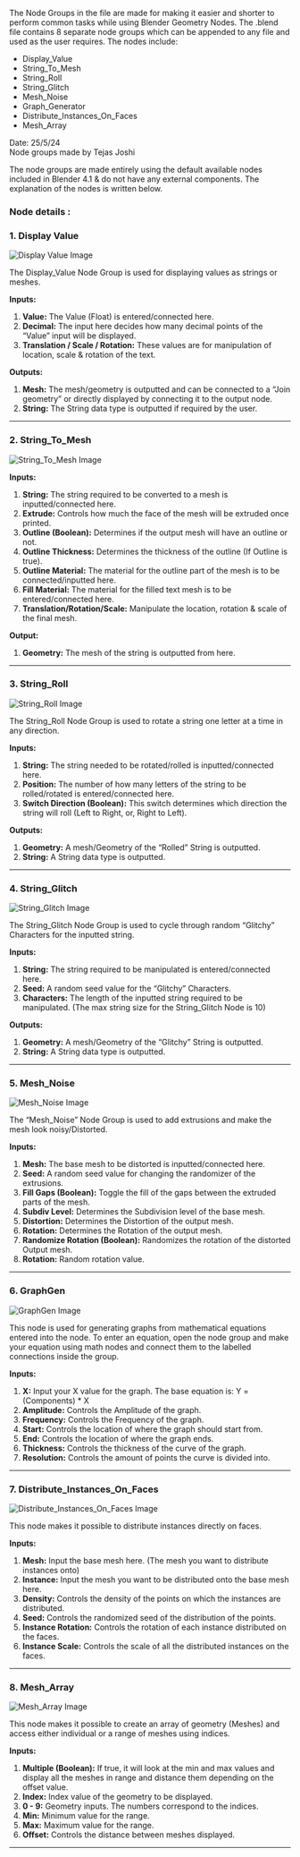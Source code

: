 The Node Groups in the file are made for making it easier and shorter to perform common tasks while using Blender Geometry Nodes. 
The .blend file contains 8 separate node groups which can be appended to any file and used as the user requires. 
The nodes include: 
- Display_Value
- String_To_Mesh
- String_Roll
- String_Glitch
- Mesh_Noise
- Graph_Generator
- Distribute_Instances_On_Faces
- Mesh_Array

Date: 25/5/24  
Node groups made by Tejas Joshi

The node groups are made entirely using the default available nodes included in Blender 4.1 & do not have any external components. The explanation of the nodes is written below.

### Node details :

### 1. Display Value 
![Display Value Image](./QuickNodeImages/DisplayValueIMG.png)

The Display_Value Node Group is used for displaying values as strings or meshes.

**Inputs:**
1. **Value:** The Value (Float) is entered/connected here.
2. **Decimal:** The input here decides how many decimal points of the “Value” input will be displayed.
3. **Translation / Scale / Rotation:** These values are for manipulation of location, scale & rotation of the text.

**Outputs:**
1. **Mesh:** The mesh/geometry is outputted and can be connected to a “Join geometry” or directly displayed by connecting it to the output node.
2. **String:** The String data type is outputted if required by the user.

---

### 2. String_To_Mesh 
![String_To_Mesh Image](./QuickNodeImages/StringToMeshIMG.png)

**Inputs:**
1. **String:** The string required to be converted to a mesh is inputted/connected here.
2. **Extrude:** Controls how much the face of the mesh will be extruded once printed.
3. **Outline (Boolean):** Determines if the output mesh will have an outline or not.
4. **Outline Thickness:** Determines the thickness of the outline (If Outline is true).
5. **Outline Material:** The material for the outline part of the mesh is to be connected/inputted here.
6. **Fill Material:** The material for the filled text mesh is to be entered/connected here.
7. **Translation/Rotation/Scale:** Manipulate the location, rotation & scale of the final mesh.

**Output:**
1. **Geometry:** The mesh of the string is outputted from here.

---

### 3. String_Roll 
![String_Roll Image](./QuickNodeImages/StringRollIMG.png)

The String_Roll Node Group is used to rotate a string one letter at a time in any direction.

**Inputs:**
1. **String:** The string needed to be rotated/rolled is inputted/connected here.
2. **Position:** The number of how many letters of the string to be rolled/rotated is entered/connected here.
3. **Switch Direction (Boolean):** This switch determines which direction the string will roll (Left to Right, or, Right to Left).

**Outputs:**
1. **Geometry:** A mesh/Geometry of the “Rolled” String is outputted.
2. **String:** A String data type is outputted.

---

### 4. String_Glitch 
![String_Glitch Image](./QuickNodeImages/StringGlitchIMG.png)

The String_Glitch Node Group is used to cycle through random “Glitchy” Characters for the inputted string.

**Inputs:**
1. **String:** The string required to be manipulated is entered/connected here.
2. **Seed:** A random seed value for the “Glitchy” Characters.
3. **Characters:** The length of the inputted string required to be manipulated. (The max string size for the String_Glitch Node is 10)

**Outputs:**
1. **Geometry:** A mesh/Geometry of the “Glitchy” String is outputted.
2. **String:** A String data type is outputted.

---

### 5. Mesh_Noise 
![Mesh_Noise Image](./QuickNodeImages/MeshNoiseIMG.png)

The “Mesh_Noise” Node Group is used to add extrusions and make the mesh look noisy/Distorted.

**Inputs:**
1. **Mesh:** The base mesh to be distorted is inputted/connected here.
2. **Seed:** A random seed value for changing the randomizer of the extrusions.
3. **Fill Gaps (Boolean):** Toggle the fill of the gaps between the extruded parts of the mesh.
4. **Subdiv Level:** Determines the Subdivision level of the base mesh.
5. **Distortion:** Determines the Distortion of the output mesh.
6. **Rotation:** Determines the Rotation of the output mesh.
7. **Randomize Rotation (Boolean):** Randomizes the rotation of the distorted Output mesh.
8. **Rotation:** Random rotation value.

---

### 6. GraphGen 
![GraphGen Image](./QuickNodeImages/GraphGenIMG.png)

This node is used for generating graphs from mathematical equations entered into the node. To enter an equation, open the node group and make your equation using math nodes and connect them to the labelled connections inside the group.

**Inputs:**
1. **X:** Input your X value for the graph. The base equation is: Y = (Components) * X
2. **Amplitude:** Controls the Amplitude of the graph.
3. **Frequency:** Controls the Frequency of the graph.
4. **Start:** Controls the location of where the graph should start from.
5. **End:** Controls the location of where the graph ends.
6. **Thickness:** Controls the thickness of the curve of the graph.
7. **Resolution:** Controls the amount of points the curve is divided into.

---

### 7. Distribute_Instances_On_Faces 
![Distribute_Instances_On_Faces Image](./QuickNodeImages/DistributeInstancesOnFacesIMG.png)

This node makes it possible to distribute instances directly on faces.

**Inputs:**
1. **Mesh:** Input the base mesh here. (The mesh you want to distribute instances onto)
2. **Instance:** Input the mesh you want to be distributed onto the base mesh here.
3. **Density:** Controls the density of the points on which the instances are distributed.
4. **Seed:** Controls the randomized seed of the distribution of the points.
5. **Instance Rotation:** Controls the rotation of each instance distributed on the faces.
6. **Instance Scale:** Controls the scale of all the distributed instances on the faces.

---

### 8. Mesh_Array 
![Mesh_Array Image](./QuickNodeImages/MeshArrayIMG.png)

This node makes it possible to create an array of geometry (Meshes) and access either individual or a range of meshes using indices.

**Inputs:**
1. **Multiple (Boolean):** If true, it will look at the min and max values and display all the meshes in range and distance them depending on the offset value.
2. **Index:** Index value of the geometry to be displayed.
3. **0 - 9:** Geometry inputs. The numbers correspond to the indices.
4. **Min:** Minimum value for the range.
5. **Max:** Maximum value for the range.
6. **Offset:** Controls the distance between meshes displayed.

---

